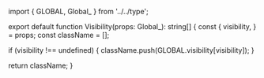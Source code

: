 import { GLOBAL, Global_ } from '../../type';

export default function Visibility(props: Global_): string[] {
  const {
    visibility,
  } = props;
  const className = [];

  if (visibility !== undefined) {
    className.push(GLOBAL.visibility[visibility]);
  }

  return className;
}
